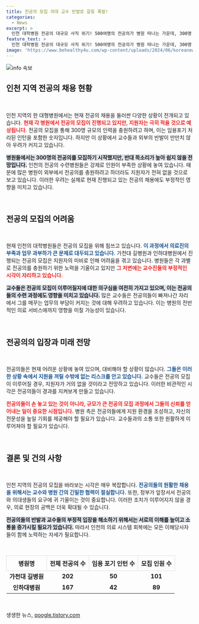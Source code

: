 ```yaml
---
title: 전공의 모집 의대 교수 반발로 갈등 폭발!
categories:
  - News
excerpt: >
  인천 대학병원 전공의 대규모 사직 위기! 500여명의 전공의가 병원 떠나는 가운데, 300명 모집에도 지원자는 없다. 의대 교수들의 반발로 의료 공백 우려가 커지고 있는데, 이 사태의 진짜 원인은 무엇일까?
feature_text: >
  인천 대학병원 전공의 대규모 사직 위기! 500여명의 전공의가 병원 떠나는 가운데, 300명 모집에도 지원자는 없다. 의대 교수들의 반발로 의료 공백 우려가 커지고 있는데, 이 사태의 진짜 원인은 무엇일까?
image: 'https://www.behealthy4u.com/wp-content/uploads/2024/06/koreanews.jpg'
---
```


<p><img src="https://www.behealthy4u.com/wp-content/uploads/2024/06/koreanews.jpg" alt="info 속보" /></p>

<h2 data-ke-size="size26">인천 지역 전공의 채용 현황</h2>

<p data-ke-size="size16">&nbsp;</p>

<p>인천 지역의 한 대형병원에서는 현재 전공의 채용을 둘러싼 다양한 상황이 전개되고 있습니다. <b><span style="color: #ee2323;">현재 각 병원에서 전공의 모집이 진행되고 있지만, 지원자는 극히 적을 것으로 예상됩니다.</span></b> 전공의 모집을 통해 300명 규모의 인력을 충원하려고 하며, 이는 임용포기 처리된 인턴을 포함한 숫자입니다. 하지만 이 상황에서 교수들과 외부의 반발이 만만치 않아 우려가 커지고 있습니다.</p>

<p><b><span style="background-color: #21538527;">병원들에서는 300명의 전공의를 모집하기 시작했지만, 반대 목소리가 높아 쉽지 않을 전망입니다.</span></b> 인천의 전공의 수련병원들은 강제로 인원이 부족한 상황에 놓여 있습니다. 때문에 많은 병원이 외부에서 전공의를 충원하려고 하더라도 지원자가 전혀 없을 것으로 보고 있습니다. 이러한 우려는 실제로 현재 진행되고 있는 전공의 채용에도 부정적인 영향을 미치고 있습니다.</p>

<p data-ke-size="size16">&nbsp;</p>

<h2 data-ke-size="size26">전공의 모집의 어려움</h2>

<p data-ke-size="size16">&nbsp;</p>

<p>현재 인천의 대학병원들은 전공의 모집을 위해 힘쓰고 있습니다. <b><span style="color: #1a5490;">이 과정에서 의료진의 부족과 업무 과부하가 큰 문제로 대두되고 있습니다.</span></b> 가천대 길병원과 인하대병원에서 진행되는 전공의 모집은 지원자의 미비로 인해 어려움을 겪고 있습니다. 병원들은 각 과별로 전공의를 충원하기 위한 노력을 기울이고 있지만 <b><span style="color: #ee2323;">그 저변에는 교수진들의 부정적인 시각이 자리하고 있습니다.</span></b></p>

<p><b><span style="background-color: #21538527;">교수들은 전공의 모집이 이루어질지에 대한 의구심을 여전히 가지고 있으며, 이는 전공의들의 수련 과정에도 영향을 미치고 있습니다.</span></b> 많은 교수들은 전공의들이 빠져나간 자리에서 그를 메꾸는 업무의 부담이 커지는 것에 대해 우려하고 있습니다. 이는 병원의 전반적인 의료 서비스에까지 영향을 미칠 가능성이 있습니다.</p>

<p data-ke-size="size16">&nbsp;</p>

<h2 data-ke-size="size26">전공의의 입장과 미래 전망</h2>

<p data-ke-size="size16">&nbsp;</p>

<p>전공의들은 현재 어려운 상황에 놓여 있으며, 대비해야 할 상황이 많습니다. <b><span style="color: #1a5490;">그들은 이러한 상황 속에서 지원을 꺼릴 수밖에 없는 리스크를 안고 있습니다.</span></b> 교수들은 전공의 모집이 이루어질 경우, 지원자가 거의 없을 것이라고 전망하고 있습니다. 이러한 비관적인 시각은 전공의들이 경과를 지켜보게 만들고 있습니다.</p>

<p><b><span style="color: #ee2323;">전공의들이 손 놓고 있는 것이 아니라, 규모가 큰 전공의 모집 과정에서 그들의 신뢰를 얻어내는 일이 중요한 시점입니다.</span></b> 병원 측은 전공의들에게 지원 환경을 조성하고, 자신의 전문성을 높일 기회를 제공해야 할 필요가 있습니다. 교수들과의 소통 또한 원활하게 이루어져야 할 필요가 있습니다.</p>

<p data-ke-size="size16">&nbsp;</p>

<h2 data-ke-size="size26">결론 및 건의 사항</h2>

<p data-ke-size="size16">&nbsp;</p>

<p>인천 지역의 전공의 모집을 바라보는 시각은 매우 복잡합니다. <b><span style="color: #1a5490;">전공의들의 원활한 채용을 위해서는 교수와 병원 간의 긴밀한 협력이 절실합니다.</span></b> 또한, 정부가 앞장서서 전공의와 의대생들의 요구에 귀 기울이는 것이 중요합니다. 이러한 조치가 이루어지지 않을 경우, 의료 현장의 공백은 더욱 확대될 수 있습니다. </p>

<p><b><span style="background-color: #21538527;">전공의들의 반발과 교수들의 부정적 입장을 해소하기 위해서는 서로의 이해를 높이고 소통을 증가시킬 필요가 있습니다.</span></b> 따라서 인천의 의료 시스템 회복에는 모든 이해당사자들이 함께 노력하는 자세가 필요합니다.</p>

<p data-ke-size="size16">&nbsp;</p>

<table style="width: 100%; border-collapse: collapse;">
<tr>
    <th style="border: 1px solid #ddd; padding: 8px;">병원명</th>
    <th style="border: 1px solid #ddd; padding: 8px;">전체 전공의 수</th>
    <th style="border: 1px solid #ddd; padding: 8px;">임용 포기 인턴 수</th>
    <th style="border: 1px solid #ddd; padding: 8px;">모집 인원 수</th>
</tr>
<tr>
    <td style="text-align: center; height: 17px;"><b>가천대 길병원</b></td>
    <td style="text-align: center; height: 17px;"><b>202</b></td>
    <td style="text-align: center; height: 17px;"><b>50</b></td>
    <td style="text-align: center; height: 17px;"><b>101</b></td>
</tr>
<tr>
    <td style="text-align: center; height: 17px;"><b>인하대병원</b></td>
    <td style="text-align: center; height: 17px;"><b>167</b></td>
    <td style="text-align: center; height: 17px;"><b>42</b></td>
    <td style="text-align: center; height: 17px;"><b>89</b></td>
</tr>
</table>

<p data-ke-size="size16">&nbsp;</p>
생생한 뉴스, <a href="https://qoogle.tistory.com" rel="dofollow">qoogle.tistory.com</a>


